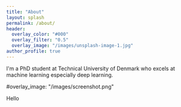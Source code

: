 ```yaml
---
title: "About"
layout: splash
permalink: /about/
header:
  overlay_color: "#000"
  overlay_filter: "0.5"
  overlay_image: "/images/unsplash-image-1.jpg"
author_profile: true
---
```


I'm a PhD student at Technical University of Denmark who excels at machine learning especially deep learning.

#overlay_image: "/images/screenshot.png"

Hello
